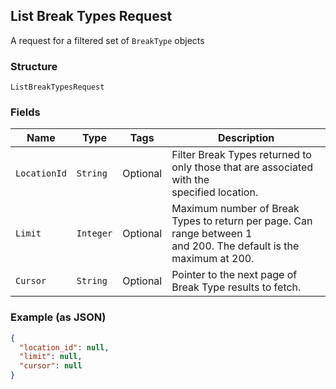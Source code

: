 ## List Break Types Request

A request for a filtered set of `BreakType` objects

### Structure

`ListBreakTypesRequest`

### Fields

| Name | Type | Tags | Description |
|  --- | --- | --- | --- |
| `LocationId` | `String` | Optional | Filter Break Types returned to only those that are associated with the<br>specified location. |
| `Limit` | `Integer` | Optional | Maximum number of Break Types to return per page. Can range between 1<br>and 200. The default is the maximum at 200. |
| `Cursor` | `String` | Optional | Pointer to the next page of Break Type results to fetch. |

### Example (as JSON)

```json
{
  "location_id": null,
  "limit": null,
  "cursor": null
}
```

